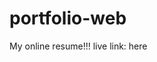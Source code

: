 # portfolio-web
My online resume!!! 
live link: <link href="https://katherine-chen-portfolio.netlify.app/" target="__blank"> here </link>
